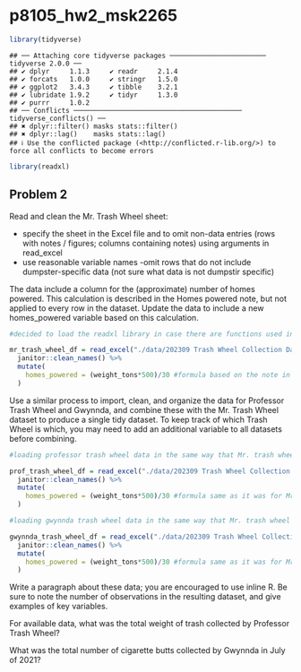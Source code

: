 p8105_hw2_msk2265
================

``` r
library(tidyverse)
```

    ## ── Attaching core tidyverse packages ──────────────────────── tidyverse 2.0.0 ──
    ## ✔ dplyr     1.1.3     ✔ readr     2.1.4
    ## ✔ forcats   1.0.0     ✔ stringr   1.5.0
    ## ✔ ggplot2   3.4.3     ✔ tibble    3.2.1
    ## ✔ lubridate 1.9.2     ✔ tidyr     1.3.0
    ## ✔ purrr     1.0.2     
    ## ── Conflicts ────────────────────────────────────────── tidyverse_conflicts() ──
    ## ✖ dplyr::filter() masks stats::filter()
    ## ✖ dplyr::lag()    masks stats::lag()
    ## ℹ Use the conflicted package (<http://conflicted.r-lib.org/>) to force all conflicts to become errors

``` r
library(readxl)
```

## Problem 2

Read and clean the Mr. Trash Wheel sheet:

- specify the sheet in the Excel file and to omit non-data entries (rows
  with notes / figures; columns containing notes) using arguments in
  read_excel
- use reasonable variable names -omit rows that do not include
  dumpster-specific data (not sure what data is not dumpstir specific)

The data include a column for the (approximate) number of homes powered.
This calculation is described in the Homes powered note, but not applied
to every row in the dataset. Update the data to include a new
homes_powered variable based on this calculation.

``` r
#decided to load the readxl library in case there are functions used in the background other than jusr readxl

mr_trash_wheel_df = read_excel("./data/202309 Trash Wheel Collection Data.xlsx", sheet = "Mr. Trash Wheel", range = "A2:N586") %>% 
  janitor::clean_names() %>% 
  mutate( 
    homes_powered = (weight_tons*500)/30 #formula based on the note in the excel spreadsheet: Homes Powered - Each ton of trash equates to on average 500 kilowatts of electricity.  An average household will use 30 kilowatts per day.
  )
```

Use a similar process to import, clean, and organize the data for
Professor Trash Wheel and Gwynnda, and combine these with the Mr. Trash
Wheel dataset to produce a single tidy dataset. To keep track of which
Trash Wheel is which, you may need to add an additional variable to all
datasets before combining.

``` r
#loading professor trash wheel data in the same way that Mr. trash wheel was loaded

prof_trash_wheel_df = read_excel("./data/202309 Trash Wheel Collection Data.xlsx", sheet = "Professor Trash Wheel", range = "A2:M108") %>% 
  janitor::clean_names() %>% 
  mutate( 
    homes_powered = (weight_tons*500)/30 #formula same as it was for Mr. trash wheel
  )

#loading gwynnda trash wheel data in the same way that Mr. trash wheel was loaded

gwynnda_trash_wheel_df = read_excel("./data/202309 Trash Wheel Collection Data.xlsx", sheet = "Gwynnda Trash Wheel", range = "A2:L157") %>% 
  janitor::clean_names() %>% 
  mutate( 
    homes_powered = (weight_tons*500)/30 #formula same as it was for Mr. trash wheel
  )
```

Write a paragraph about these data; you are encouraged to use inline R.
Be sure to note the number of observations in the resulting dataset, and
give examples of key variables.

For available data, what was the total weight of trash collected by
Professor Trash Wheel?

What was the total number of cigarette butts collected by Gwynnda in
July of 2021?
